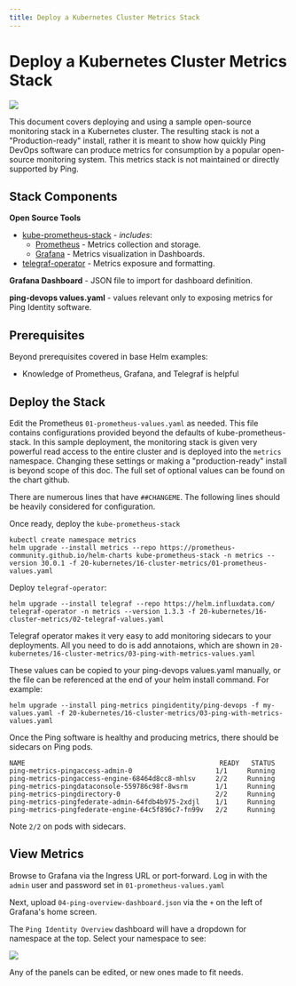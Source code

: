 ```yaml
---
title: Deploy a Kubernetes Cluster Metrics Stack
---
```


# Deploy a Kubernetes Cluster Metrics Stack

![](../images/cluster-metrics-stack.png)

This document covers deploying and using a sample open-source monitoring stack in a Kubernetes cluster. The resulting stack is not a "Production-ready" install, rather it is meant to show how quickly Ping DevOps software can produce metrics for consumption by a popular open-source monitoring system. This metrics stack is not maintained or directly supported by Ping.

## Stack Components

**Open Source Tools**

- [kube-prometheus-stack](https://github.com/prometheus-community/helm-charts/tree/main/charts/kube-prometheus-stack) - _includes_:
  - [Prometheus](https://prometheus.io/) - Metrics collection and storage.
  - [Grafana](https://grafana.com/) - Metrics visualization in Dashboards.
- [telegraf-operator](https://github.com/influxdata/helm-charts/tree/master/charts/telegraf-operator) - Metrics exposure and formatting.

**Grafana Dashboard** - JSON file to import for dashboard definition.

**ping-devops values.yaml** - values relevant only to exposing metrics for Ping Identity software.

## Prerequisites

Beyond prerequisites covered in base Helm examples:

- Knowledge of Prometheus, Grafana, and Telegraf is helpful

## Deploy the Stack

Edit the Prometheus `01-prometheus-values.yaml` as needed. This file contains configurations provided beyond the defaults of kube-prometheus-stack. In this sample deployment, the monitoring stack is given very powerful read access to the entire cluster and is deployed into the `metrics` namespace. Changing these settings or making a "production-ready" install is beyond scope of this doc. The full set of optional values can be found on the chart github.

There are numerous lines that have `##CHANGEME`. The following lines should be heavily considered for configuration.

Once ready, deploy the `kube-prometheus-stack`

```
kubectl create namespace metrics
helm upgrade --install metrics --repo https://prometheus-community.github.io/helm-charts kube-prometheus-stack -n metrics --version 30.0.1 -f 20-kubernetes/16-cluster-metrics/01-prometheus-values.yaml
```

Deploy `telegraf-operator`:

```
helm upgrade --install telegraf --repo https://helm.influxdata.com/ telegraf-operator -n metrics --version 1.3.3 -f 20-kubernetes/16-cluster-metrics/02-telegraf-values.yaml
```

Telegraf operator makes it very easy to add monitoring sidecars to your deployments. All you need to do is add annotaions, which are shown in `20-kubernetes/16-cluster-metrics/03-ping-with-metrics-values.yaml`

These values can be copied to your ping-devops values.yaml manually, or the file can be referenced at the end of your helm install command. For example:

```
helm upgrade --install ping-metrics pingidentity/ping-devops -f my-values.yaml -f 20-kubernetes/16-cluster-metrics/03-ping-with-metrics-values.yaml
```

Once the Ping software is healthy and producing metrics, there should be sidecars on Ping pods.

```
NAME                                                 READY   STATUS
ping-metrics-pingaccess-admin-0                     1/1     Running
ping-metrics-pingaccess-engine-68464d8cc8-mhlsv     2/2     Running
ping-metrics-pingdataconsole-559786c98f-8wsrm       1/1     Running
ping-metrics-pingdirectory-0                        2/2     Running
ping-metrics-pingfederate-admin-64fdb4b975-2xdjl    1/1     Running
ping-metrics-pingfederate-engine-64c5f896c7-fn99v   2/2     Running
```

Note `2/2` on pods with sidecars.

## View Metrics

Browse to Grafana via the Ingress URL or port-forward.
Log in with the `admin` user and password set in `01-prometheus-values.yaml`

Next, upload `04-ping-overview-dashboard.json` via the `+` on the left of Grafana's home screen.

The `Ping Identity Overview` dashboard will have a dropdown for namespace at the top. Select your namespace to see:

![](../images/cluster-metrics-dashboard.png)

Any of the panels can be edited, or new ones made to fit needs.

